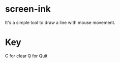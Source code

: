 # screen-ink

It's a simple tool to draw a line with mouse movement.

# Key
C for clear
Q for Quit

